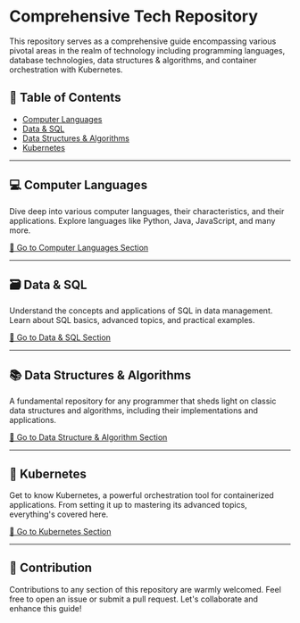 # Comprehensive Tech Repository

This repository serves as a comprehensive guide encompassing various pivotal areas in the realm of technology including programming languages, database technologies, data structures & algorithms, and container orchestration with Kubernetes.

## 📌 Table of Contents
- [Computer Languages](/computer-languages)
- [Data & SQL](/data--sql)
- [Data Structures & Algorithms](/data-structures--algorithms)
- [Kubernetes](/kubernetes)

---

## 💻 Computer Languages

Dive deep into various computer languages, their characteristics, and their applications. Explore languages like Python, Java, JavaScript, and many more.

[🔗 Go to Computer Languages Section](./computer-language/)

---

## 🗃 Data & SQL

Understand the concepts and applications of SQL in data management. Learn about SQL basics, advanced topics, and practical examples.

[🔗 Go to Data & SQL Section](./DATA_SQL/)

---

## 📚 Data Structures & Algorithms

A fundamental repository for any programmer that sheds light on classic data structures and algorithms, including their implementations and applications.

[🔗 Go to Data Structure & Algorithm Section](./data-structure-algorithm/)

---

## 🐳 Kubernetes

Get to know Kubernetes, a powerful orchestration tool for containerized applications. From setting it up to mastering its advanced topics, everything's covered here.

[🔗 Go to Kubernetes Section](./kubernetes/)

---

## 🙌 Contribution

Contributions to any section of this repository are warmly welcomed. Feel free to open an issue or submit a pull request. Let's collaborate and enhance this guide!

